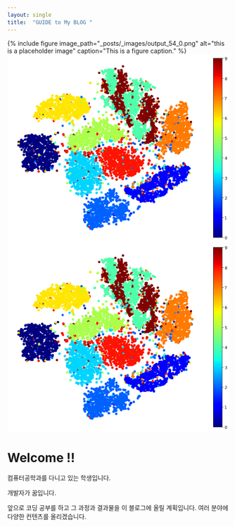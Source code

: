 ```yaml
---
layout: single
title:  "GUIDE to My BLOG "
---
```


{% include figure image_path="_posts/_images/output_54_0.png" alt="this is a placeholder image" caption="This is a figure caption." %}
![output_54_0.png](_images/output_54_0.png)
![12](/assets/_images/output_54_0.png    )


# Welcome !!

컴퓨터공학과를 다니고 있는 학생입니다.

개발자가 꿈입니다.

앞으로 코딩 공부를 하고 그 과정과 결과물을 이 블로그에 올릴 계획입니다.
여러 분야에 다양한 컨텐츠를 올리겠습니다.



